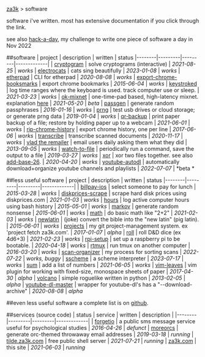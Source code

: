 [za3k](/) > software

software i've written. most has extensive documentation if you click through the link.

see also [hack-a-day](/hackaday), my challenge to write one piece of software a day in Nov 2022

##software
| project                                                                     | description | written | status
|--------|---------|---------|-------------|
| [cryptogram](https://github.com/za3k/short-programs#cryptogrampy)           | solve cryptograms (interactive) | *2021-08-25* | *works*
| [electrocats](https://za3k.github.io/electrocats/)                          | cats sing beautifully | *2023-01-08* | *works*
| [etherpad](https://github.com/za3k/short-programs#etherpad)                 | CLI for etherpad | *2020-08-08* | *works*
| [export-chrome-booksmarks](https://github.com/za3k/export-chrome-bookmarks) | export chrome bookmarks | *2015-06-04* | *works*
| [keystroked](https://github.com/za3k/keystroked)                            | log time ranges where the keyboard is used. track computer use or sleep. | *2021-03-23* | *works*
| [ok-mixnet](https://github.com/za3k/ok-mixnet)                              | one-time-pad based, high-latency mixnet. explanation [here](/ok-mixnet) | *2021-05-20* | *beta*
| [passgen](https://github.com/za3k/short-programs#passgen)                   | generate random passphrases | *2016-01-16* | *works*
| [prng](https://github.com/za3k/short-programs#prng)                         | test usb drives or cloud storage; or generate prng data | *2019-01-04* | *works*
| [qr-backup](https://github.com/za3k/qr-backup/)                             | print paper backup of a file; restore by holding paper up to a webcam | *2021-06-01* | *works*
| [rip-chrome-history](https://github.com/za3k/rip-chrome-history)            | export chrome history, one per line | *2017-06-06* | *works*
| [transcribe](https://github.com/za3k/transcribe)                            | transcribe scanned documents | *2020-11-17* | *works*
| [vlad the remailer](https://github.com/za3k/vlad)                           | email users daily asking them what they did | *2013-09-05* | *works*
| [watch-to-file](https://github.com/za3k/short-programs#watch-to-file)       | periodically run a command, save the output to a file | *2019-03-27* | *works*
| [xor](https://github.com/za3k/short-programs#xor)                           | xor two files together. see also [add-base-26](https://github.com/za3k/short-programs#add-base26). | *2020-04-20* | *works*
| [youtube-autodl](https://github.com/za3k/youtube-autodl)                    | automatically download+organize youtube channels and playlists | *2022-07-07* | *beta *

##less useful software
| project                                                        | description | written | status
|--------|---------|---------|-------------|
| [billpay-ios](https://github.com/za3k/billpay-ios)             | select someone to pay for lunch | *2015-03-28* | *works*
| [diskprices-scrape](https://github.com/za3k/diskprices-scrape) | scrape hard disk prices using diskprices.com | *2021-01-03* | *works*
| [hours](https://github.com/za3k/short-programs#hours)          | log active computer hours using bash history | *2015-05-01* | *works*
| [markov](https://github.com/za3k/short-programs#markov)        | generate random nonsense | *2015-06-01* | *works*
| [math](https://github.com/za3k/short-programs#math)            | do basic math like "2+2" | *2021-02-03* | *works*
| [newlatin](https://github.com/za3k/newlatinbible)              | (joke) convert the bible into the "new latin" (pig latin). | *2015-06-01* | *works*
| [projects](https://github.com/za3k/projects)                   | my git project-management system. ex 'project fetch za3k.com'. | *2017-01-07* | *alpha*
| [roll](https://github.com/za3k/short-programs#roll)            | roll D&D dice (ex 4d6+3) | *2021-02-23* | *works*
| [rpi-setup](https://github.com/za3k/rpi-setup)                 | set up a raspberry pi to be bootable. | *2020-04-18* | *works*
| [rtmux](https://github.com/za3k/short-programs#rtmux)          | run tmux on another computer | *2016-03-20* | *works*
| [scan-organizer](https://github.com/za3k/scan-organizer)       | my process for sorting scans | *2022-07-22* | *works, buggy*
| [sscheme](https://github.com/za3k/sscheme)                     | a scheme interpreter | *2023-07-17* | *works*
| [sum](https://github.com/za3k/short-programs)                  | add a list of numbers | *2021-06-05* | *works*
| [vim-leaves](https://github.com/za3k/vim-leaves)               | vim plugin for working with fixed-size, monospace sheets of paper | *2017-04-30* | *alpha*
| [volcano](https://github.com/za3k/volcano)                     | simple roguelike written in python | *2013-02-05* | *alpha*
| [youtube-dl-master](https://github.com/za3k/short-programs)    | wrapper for youtube-dl's has a "--download-archive" | *2020-08-08* | *alpha*

##even less useful software
a complete list is on [github](https://github.com/za3k).

##services (source code)
| status | service | written | description | 
|--------|---------|---------|-------------|
| [forgetio](https://github.com/za3k/forgetio) | a public sms message service useful for psychological studies | *2016-04-26* | *defunct*
| [moreorcs](https://github.com/za3k/moreorcs) | generate orc-themed throwaway email addresses | *2019-03-18* | *running*
| [tilde.za3k.com](https://tilde.za3k.com)     | free public shell server | *2021-07-21* | *running*
| [za3k.com](https://github.com/za3k/za3k.com) | this site | *2021-06-03* | *running*
